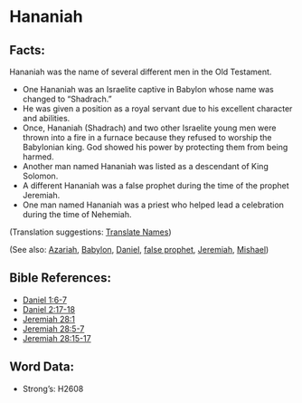 # Hananiah

## Facts:

Hananiah was the name of several different men in the Old Testament.

* One Hananiah was an Israelite captive in Babylon whose name was changed to “Shadrach.”
* He was given a position as a royal servant due to his excellent character and abilities.
* Once, Hananiah (Shadrach) and two other Israelite young men were thrown into a fire in a furnace because they refused to worship the Babylonian king. God showed his power by protecting them from being harmed.
* Another man named Hananiah was listed as a descendant of King Solomon.
* A different Hananiah was a false prophet during the time of the prophet Jeremiah.
* One man named Hananiah was a priest who helped lead a celebration during the time of Nehemiah.

(Translation suggestions: [Translate Names](rc://en/ta/man/translate/translate-names))

(See also: [Azariah](../names/azariah.md), [Babylon](../names/babylon.md), [Daniel](../names/daniel.md), [false prophet](../other/falseprophet.md), [Jeremiah](../names/jeremiah.md), [Mishael](../names/mishael.md))

## Bible References:

* [Daniel 1:6-7](rc://en/tn/help/dan/01/06)
* [Daniel 2:17-18](rc://en/tn/help/dan/02/17)
* [Jeremiah 28:1](rc://en/tn/help/jer/28/01)
* [Jeremiah 28:5-7](rc://en/tn/help/jer/28/05)
* [Jeremiah 28:15-17](rc://en/tn/help/jer/28/15)

## Word Data:

* Strong’s: H2608
